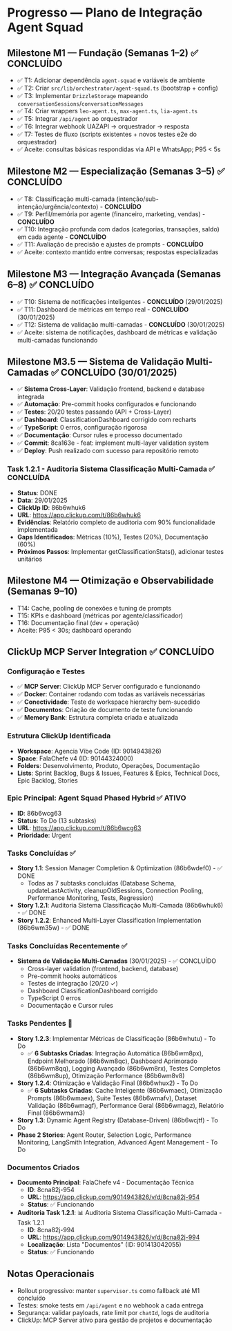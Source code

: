 # Progresso — Plano de Integração Agent Squad

## Milestone M1 — Fundação (Semanas 1–2) ✅ CONCLUÍDO
- ✅ T1: Adicionar dependência `agent-squad` e variáveis de ambiente
- ✅ T2: Criar `src/lib/orchestrator/agent-squad.ts` (bootstrap + config)
- ✅ T3: Implementar `DrizzleStorage` mapeando `conversationSessions`/`conversationMessages`
- ✅ T4: Criar wrappers `leo-agent.ts`, `max-agent.ts`, `lia-agent.ts`
- ✅ T5: Integrar `/api/agent` ao orquestrador
- ✅ T6: Integrar webhook UAZAPI → orquestrador → resposta
- ✅ T7: Testes de fluxo (scripts existentes + novos testes e2e do orquestrador)
- ✅ Aceite: consultas básicas respondidas via API e WhatsApp; P95 < 5s

## Milestone M2 — Especialização (Semanas 3–5) ✅ CONCLUÍDO
- ✅ T8: Classificação multi-camada (intenção/sub-intenção/urgência/contexto) - **CONCLUÍDO**
- ✅ T9: Perfil/memória por agente (financeiro, marketing, vendas) - **CONCLUÍDO**
- ✅ T10: Integração profunda com dados (categorias, transações, saldo) em cada agente - **CONCLUÍDO**
- ✅ T11: Avaliação de precisão e ajustes de prompts - **CONCLUÍDO**
- ✅ Aceite: contexto mantido entre conversas; respostas especializadas

## Milestone M3 — Integração Avançada (Semanas 6–8) ✅ CONCLUÍDO
- ✅ T10: Sistema de notificações inteligentes - **CONCLUÍDO** (29/01/2025)
- ✅ T11: Dashboard de métricas em tempo real - **CONCLUÍDO** (30/01/2025)
- ✅ T12: Sistema de validação multi-camadas - **CONCLUÍDO** (30/01/2025)
- ✅ Aceite: sistema de notificações, dashboard de métricas e validação multi-camadas funcionando

## Milestone M3.5 — Sistema de Validação Multi-Camadas ✅ CONCLUÍDO (30/01/2025)
- ✅ **Sistema Cross-Layer**: Validação frontend, backend e database integrada
- ✅ **Automação**: Pre-commit hooks configurados e funcionando
- ✅ **Testes**: 20/20 testes passando (API + Cross-Layer)
- ✅ **Dashboard**: ClassificationDashboard corrigido com recharts
- ✅ **TypeScript**: 0 erros, configuração rigorosa
- ✅ **Documentação**: Cursor rules e processo documentado
- ✅ **Commit**: 8ca163e - feat: implement multi-layer validation system
- ✅ **Deploy**: Push realizado com sucesso para repositório remoto

### Task 1.2.1 - Auditoria Sistema Classificação Multi-Camada ✅ CONCLUÍDA
- **Status**: DONE
- **Data**: 29/01/2025
- **ClickUp ID**: 86b6whuk6
- **URL**: https://app.clickup.com/t/86b6whuk6
- **Evidências**: Relatório completo de auditoria com 90% funcionalidade implementada
- **Gaps Identificados**: Métricas (10%), Testes (20%), Documentação (60%)
- **Próximos Passos**: Implementar getClassificationStats(), adicionar testes unitários

## Milestone M4 — Otimização e Observabilidade (Semanas 9–10)
- T14: Cache, pooling de conexões e tuning de prompts
- T15: KPIs e dashboard (métricas por agente/classificador)
- T16: Documentação final (dev + operação)
- Aceite: P95 < 30s; dashboard operando

## ClickUp MCP Server Integration ✅ CONCLUÍDO

### Configuração e Testes
- ✅ **MCP Server**: ClickUp MCP Server configurado e funcionando
- ✅ **Docker**: Container rodando com todas as variáveis necessárias
- ✅ **Conectividade**: Teste de workspace hierarchy bem-sucedido
- ✅ **Documentos**: Criação de documento de teste funcionando
- ✅ **Memory Bank**: Estrutura completa criada e atualizada

### Estrutura ClickUp Identificada
- **Workspace**: Agencia Vibe Code (ID: 9014943826)
- **Space**: FalaChefe v4 (ID: 90144324000)
- **Folders**: Desenvolvimento, Produto, Operações, Documentação
- **Lists**: Sprint Backlog, Bugs & Issues, Features & Epics, Technical Docs, Epic Backlog, Stories

### Epic Principal: Agent Squad Phased Hybrid ✅ ATIVO
- **ID**: 86b6wcg63
- **Status**: To Do (13 subtasks)
- **URL**: https://app.clickup.com/t/86b6wcg63
- **Prioridade**: Urgent

### Tasks Concluídas ✅
- **Story 1.1**: Session Manager Completion & Optimization (86b6wdef0) - ✅ DONE
  - Todas as 7 subtasks concluídas (Database Schema, updateLastActivity, cleanupOldSessions, Connection Pooling, Performance Monitoring, Tests, Regression)
- **Story 1.2.1**: Auditoria Sistema Classificação Multi-Camada (86b6whuk6) - ✅ DONE
- **Story 1.2.2**: Enhanced Multi-Layer Classification Implementation (86b6wm35w) - ✅ DONE

### Tasks Concluídas Recentemente ✅
- **Sistema de Validação Multi-Camadas** (30/01/2025) - ✅ CONCLUÍDO
  - Cross-layer validation (frontend, backend, database)
  - Pre-commit hooks automáticos
  - Testes de integração (20/20 ✓)
  - Dashboard ClassificationDashboard corrigido
  - TypeScript 0 erros
  - Documentação e Cursor rules

### Tasks Pendentes 🔄
- **Story 1.2.3**: Implementar Métricas de Classificação (86b6whutu) - To Do
  - ✅ **6 Subtasks Criadas**: Integração Automática (86b6wm8px), Endpoint Melhorado (86b6wm8qc), Dashboard Aprimorado (86b6wm8qq), Logging Avançado (86b6wm8rx), Testes Completos (86b6wm8up), Otimização Performance (86b6wm8v8)
- **Story 1.2.4**: Otimização e Validação Final (86b6whux2) - To Do
  - ✅ **6 Subtasks Criadas**: Cache Inteligente (86b6wmaec), Otimização Prompts (86b6wmaex), Suite Testes (86b6wmafv), Dataset Validação (86b6wmagf), Performance Geral (86b6wmagz), Relatório Final (86b6wmam3)
- **Story 1.3**: Dynamic Agent Registry (Database-Driven) (86b6wcjtf) - To Do
- **Phase 2 Stories**: Agent Router, Selection Logic, Performance Monitoring, LangSmith Integration, Advanced Agent Management - To Do

### Documentos Criados
- **Documento Principal**: FalaChefe v4 - Documentação Técnica
  - **ID**: 8cna82j-954
  - **URL**: https://app.clickup.com/9014943826/v/d/8cna82j-954
  - **Status**: ✅ Funcionando
- **Auditoria Task 1.2.1**: 📊 Auditoria Sistema Classificação Multi-Camada - Task 1.2.1
  - **ID**: 8cna82j-994
  - **URL**: https://app.clickup.com/9014943826/v/d/8cna82j-994
  - **Localização**: Lista "Documentos" (ID: 901413042055)
  - **Status**: ✅ Funcionando

## Notas Operacionais
- Rollout progressivo: manter `supervisor.ts` como fallback até M1 concluído
- Testes: smoke tests em `/api/agent` e no webhook a cada entrega
- Segurança: validar payloads, rate limit por `chatId`, logs de auditoria
- ClickUp: MCP Server ativo para gestão de projetos e documentação
